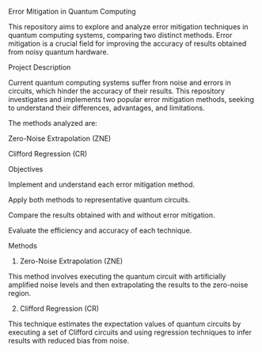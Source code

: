 Error Mitigation in Quantum Computing

This repository aims to explore and analyze error mitigation techniques in quantum computing systems, comparing two distinct methods. Error mitigation is a crucial field for improving the accuracy of results obtained from noisy quantum hardware.

Project Description

Current quantum computing systems suffer from noise and errors in circuits, which hinder the accuracy of their results. This repository investigates and implements two popular error mitigation methods, seeking to understand their differences, advantages, and limitations.

The methods analyzed are:

Zero-Noise Extrapolation (ZNE)

Clifford Regression (CR)

Objectives

Implement and understand each error mitigation method.

Apply both methods to representative quantum circuits.

Compare the results obtained with and without error mitigation.

Evaluate the efficiency and accuracy of each technique.

Methods

1. Zero-Noise Extrapolation (ZNE)

This method involves executing the quantum circuit with artificially amplified noise levels and then extrapolating the results to the zero-noise region.

2. Clifford Regression (CR)

This technique estimates the expectation values of quantum circuits by executing a set of Clifford circuits and using regression techniques to infer results with reduced bias from noise.
